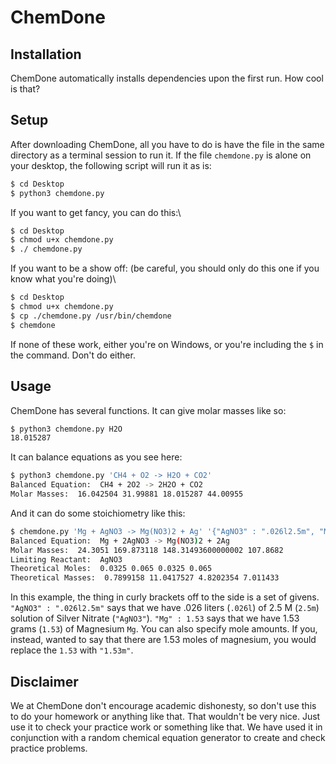 # ChemDone

## Installation
ChemDone automatically installs dependencies upon the first run. How cool is that?

## Setup
After downloading ChemDone, all you have to do is have the file in the same directory as a terminal session to run it. If the file `chemdone.py` is alone on your desktop, the following script will run it as is:
``` bash
$ cd Desktop
$ python3 chemdone.py
```

If you want to get fancy, you can do this:\
``` bash
$ cd Desktop
$ chmod u+x chemdone.py
$ ./ chemdone.py
```

If you want to be a show off: (be careful, you should only do this one if you know what you're doing)\
``` bash
$ cd Desktop
$ chmod u+x chemdone.py
$ cp ./chemdone.py /usr/bin/chemdone
$ chemdone
```

If none of these work, either you're on Windows, or you're including the `$` in the command. Don't do either.

## Usage
ChemDone has several functions. It can give molar masses like so:
``` bash
$ python3 chemdone.py H2O
18.015287
```

It can balance equations as you see here:
``` bash
$ python3 chemdone.py 'CH4 + O2 -> H2O + CO2'
Balanced Equation:  CH4 + 2O2 -> 2H2O + CO2
Molar Masses:  16.042504 31.99881 18.015287 44.00955
```

And it can do some stoichiometry like this:
``` bash
$ chemdone.py 'Mg + AgNO3 -> Mg(NO3)2 + Ag' '{"AgNO3" : ".026l2.5m", "Mg" : 1.53}'
Balanced Equation:  Mg + 2AgNO3 -> Mg(NO3)2 + 2Ag
Molar Masses:  24.3051 169.873118 148.31493600000002 107.8682
Limiting Reactant:  AgNO3
Theoretical Moles:  0.0325 0.065 0.0325 0.065
Theoretical Masses:  0.7899158 11.0417527 4.8202354 7.011433
```
In this example, the thing in curly brackets off to the side is a set of givens. `"AgNO3" : ".026l2.5m"` says that we have .026 liters (`.026l`) of 2.5 M (`2.5m`) solution of Silver Nitrate (`"AgNO3"`). `"Mg" : 1.53` says that we have 1.53 grams (`1.53`) of Magnesium `Mg`. You can also specify mole amounts. If you, instead, wanted to say that there are 1.53 moles of magnesium, you would replace the `1.53` with `"1.53m"`.

## Disclaimer
We at ChemDone don't encourage academic dishonesty, so don't use this to do your homework or anything like that. That wouldn't be very nice. Just use it to check your practice work or something like that. We have used it in conjunction with a random chemical equation generator to create and check practice problems.
